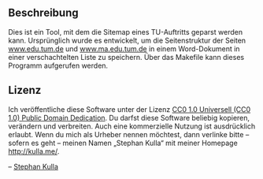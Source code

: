 ## Beschreibung

Dies ist ein Tool, mit dem die Sitemap eines TU-Auftritts geparst werden kann. Ursprünglich wurde es entwickelt, um die Seitenstruktur der Seiten www.edu.tum.de und www.ma.edu.tum.de in einem Word-Dokument in einer verschachtelten Liste zu speichern. Über das Makefile kann dieses Programm aufgerufen werden.

## Lizenz

Ich veröffentliche diese Software unter der Lizenz [CC0 1.0 Universell (CC0 1.0) Public Domain Dedication](https://creativecommons.org/publicdomain/zero/1.0/deed.de). Du darfst diese Software beliebig kopieren, verändern und verbreiten. Auch eine kommerzielle Nutzung ist ausdrücklich erlaubt. Wenn du mich als Urheber nennen möchtest, dann verlinke bitte – sofern es geht – meinen Namen „Stephan Kulla“ mit meiner Homepage http://kulla.me/.

– [Stephan Kulla](http://kulla.me/)
